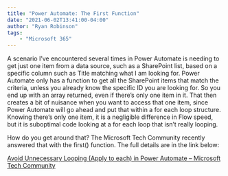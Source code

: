```yaml
---
title: "Power Automate: The First Function"
date: "2021-06-02T13:41:00-04:00"
author: "Ryan Robinson"
tags:
    - "Microsoft 365"
---
```


A scenario I’ve encountered several times in Power Automate is needing to get just one item from a data source, such as a SharePoint list, based on a specific column such as Title matching what I am looking for. Power Automate only has a function to get all the SharePoint items that match the criteria, unless you already know the specific ID you are looking for. So you end up with an array returned, even if there’s only one item in it. That then creates a bit of nuisance when you want to access that one item, since Power Automate will go ahead and put that within a for each loop structure. Knowing there’s only one item, it is a negligible difference in Flow speed, but it is suboptimal code looking at a for each loop that isn’t really looping.

How do you get around that? The Microsoft Tech Community recently answered that with the first() function. The full details are in the link below:

[Avoid Unnecessary Looping (Apply to each) in Power Automate – Microsoft Tech Community](https://techcommunity.microsoft.com/t5/microsoft-365-pnp-blog/avoid-unnecessary-looping-apply-to-each-in-power-automate/ba-p/2190265?WT.mc_id=m365-24198-cxa&utm_source=collab365&utm_medium=collab365today&utm_campaign=daily_digest)
